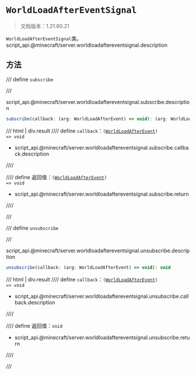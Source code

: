 # `WorldLoadAfterEventSignal`

> 文档版本：1.21.60.21

`WorldLoadAfterEventSignal`类。script_api.@minecraft/server.worldloadaftereventsignal.description

## 方法

/// define
`subscribe`


///

script_api.@minecraft/server.worldloadaftereventsignal.subscribe.description

```js
subscribe(callback: (arg: WorldLoadAfterEvent) => void): (arg: WorldLoadAfterEvent) => void
```

/// html | div.result
//// define
`callback`：<code>(<a href="../worldloadafterevent/">WorldLoadAfterEvent</a>) =&gt; void</code>

- script_api.@minecraft/server.worldloadaftereventsignal.subscribe.callback.description


////

//// define
返回值：<code>(<a href="../worldloadafterevent/">WorldLoadAfterEvent</a>) =&gt; void</code>

- script_api.@minecraft/server.worldloadaftereventsignal.subscribe.return


////

///


/// define
`unsubscribe`


///

script_api.@minecraft/server.worldloadaftereventsignal.unsubscribe.description

```js
unsubscribe(callback: (arg: WorldLoadAfterEvent) => void): void
```

/// html | div.result
//// define
`callback`：<code>(<a href="../worldloadafterevent/">WorldLoadAfterEvent</a>) =&gt; void</code>

- script_api.@minecraft/server.worldloadaftereventsignal.unsubscribe.callback.description


////

//// define
返回值：`void`

- script_api.@minecraft/server.worldloadaftereventsignal.unsubscribe.return


////

///

